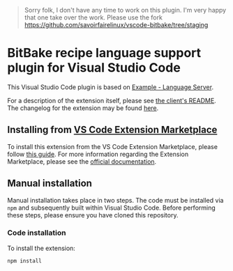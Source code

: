 > Sorry folk, I don't have any time to work on this plugin. I'm very happy that one take over the work. Please use the fork https://github.com/savoirfairelinux/vscode-bitbake/tree/staging


# BitBake recipe language support plugin for Visual Studio Code

This Visual Studio Code plugin is based on [Example - Language Server](https://code.visualstudio.com/docs/extensions/example-language-server).

For a description of the extension itself, please see [the client's README](./client/README.md). The changelog for the extension may be found [here](./client/CHANGELOG.md).

## Installing from [VS Code Extension Marketplace](https://marketplace.visualstudio.com/VSCode)

To install this extension from the VS Code Extension Marketplace, please follow [this guide](https://marketplace.visualstudio.com/items?itemName=EugenWiens.bitbake).
For more information regarding the Extension Marketplace, please see the [official documentation](https://code.visualstudio.com/docs/editor/extension-gallery).

## Manual installation

Manual installation takes place in two steps. The code must be installed via `npm` and subsequently built within Visual Studio Code. Before performing these steps, please ensure you have cloned this repository.

### Code installation

To install the extension:
```
npm install
```
